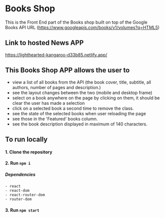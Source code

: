 # Books Shop
This is the Front End part of the Books shop built on top of the Google Books API URL (https://www.googleapis.com/books/v1/volumes?q=HTML5)
## **Link to hosted News APP** ##
https://lighthearted-kangaroo-d33b85.netlify.app/

## This Books Shop APP allows the user to ##

- view a list of all books from the API (the book cover, title, subtitle, all authors, number of pages and description.)
- see the layout changes between the two (mobile and desktop frame)
- select on a book anywhere on the page by clicking on them, it should be clear the user has made a selection
- click on a selected book a second time to remove the class.
- see the state of the selected books when user reloading the page
- see those in the 'Featured' books column.
- see the book description displayed in maximum of 140 characters.


## **To run locally** ##
 #### 1. Clone the repository  ####
 #### 2. Run `npm i`  ####
  ##### Dependencies #####
    - react
    - react-dom
    - react-router-dom
    - router-dom
    
 #### 3. Run `npm start`  ####
